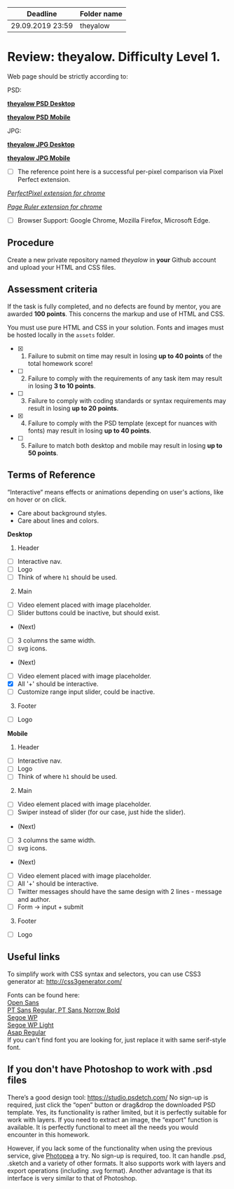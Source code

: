 | Deadline  | Folder name |
|-----------|-------------|
| 29.09.2019 23:59 | theyalow |


# Review: theyalow. Difficulty Level 1.

Web page should be strictly according to:

PSD:

**[theyalow PSD Desktop](https://github.com/rolling-scopes-school/tasks/blob/master/tasks/markups/level%201/theyalow/THEYALOW%20Desktop.psd)**

**[theyalow PSD Mobile](https://github.com/rolling-scopes-school/tasks/blob/master/tasks/markups/level%201/theyalow/THEYALOW%20mobile.psd)**

JPG:

**[theyalow JPG Desktop](https://github.com/rolling-scopes-school/tasks/blob/master/tasks/markups/level%201/theyalow/THEYALOW%20Desktop.jpg)**

**[theyalow JPG Mobile](https://github.com/rolling-scopes-school/tasks/blob/master/tasks/markups/level%201/theyalow/THEYALOW%20mobile.jpg)**

- [ ] The reference point here is a successful per-pixel comparison via Pixel Perfect extension.

*[PerfectPixel extension for chrome](https://chrome.google.com/webstore/detail/perfectpixel-by-welldonec/dkaagdgjmgdmbnecmcefdhjekcoceebi?hl=en)*

*[Page Ruler extension for chrome](https://chrome.google.com/webstore/detail/page-ruler-redux/giejhjebcalaheckengmchjekofhhmal?hl=en)*

- [ ] Browser Support: Google Chrome, Mozilla Firefox, Microsoft Edge.


## Procedure

Create a new private repository named *theyalow* in **your** Github account and upload your HTML and CSS files.

## Assessment criteria

If the task is fully completed, and no defects are found by mentor, you are awarded **100 points**. This concerns the markup and use of HTML and CSS.

You must use pure HTML and CSS in your solution. Fonts and images must be hosted locally in the `assets` folder.

- [x] 1. Failure to submit on time may result in losing **up to 40 points** of the total homework score!
- [ ] 2. Failure to comply with the requirements of any task item may result in losing **3 to 10 points**.
- [ ] 3. Failure to comply with coding standards or syntax requirements may result in losing **up to 20 points**.
- [x] 4. Failure to comply with the PSD template (except for nuances with fonts) may result in losing **up to 40 points**.
- [ ] 5. Failure to match both desktop and mobile may result in losing **up to 50 points**.

## Terms of Reference

“Interactive“ means effects or animations depending on user's actions, like on hover or on click.
- Care about background styles.
- Care about lines and colors.

**Desktop**

1. Header
- [ ] Interactive nav.
- [ ] Logo
- [ ] Think of where `h1` should be used.

2. Main
- [ ] Video element placed with image placeholder.
- [ ] Slider buttons could be inactive, but should exist.
- (Next)
- [ ] 3 columns the same width.
- [ ] svg icons.
- (Next)
- [ ] Video element placed with image placeholder.
- [x] All '+' should be interactive.
- [ ] Customize range input slider, could be inactive.

3. Footer
- [ ] Logo

**Mobile**

1. Header
- [ ] Interactive nav.
- [ ] Logo
- [ ] Think of where `h1` should be used.

2. Main
- [ ] Video element placed with image placeholder.
- [ ] Swiper instead of slider (for our case, just hide the slider).
- (Next)
- [ ] 3 columns the same width.
- [ ] svg icons.
- (Next)
- [ ] Video element placed with image placeholder.
- [ ] All '+' should be interactive.
- [ ] Twitter messages should have the same design with 2 lines - message and author. 
- [ ] Form -> input + submit

3. Footer
- [ ] Logo


## Useful links

To simplify work with CSS syntax and selectors, you can use CSS3 generator at:
http://css3generator.com/

Fonts can be found here:  
[Open Sans](https://www.fontsquirrel.com/fonts/open-sans)  
[PT Sans Regular, PT Sans Norrow Bold](https://www.fontsquirrel.com/fonts/pt-sans)  
[Segoe WP](https://www.cufonfonts.com/font/segoe-wp)  
[Segoe WP Light](https://www.azfonts.net/families/segoe-wp-light.html)  
[Asap Regular](https://www.fontsquirrel.com/fonts/asap?q%5Bterm%5D=asap&q%5Bsearch_check%5D=Y)  
If you can't find font you are looking for, just replace it with same serif-style font.


## If you don't have Photoshop to work with .psd files
There’s a good design tool: https://studio.psdetch.com/
No sign-up is required, just click the “open” button or drag&drop the downloaded PSD template. Yes, its functionality is rather limited, but it is perfectly suitable for work with layers.
If you need to extract an image, the “export” function is available.
It is perfectly functional to meet all the needs you would encounter in this homework.

However, if you lack some of the functionality when using the previous service, give [Photopea](https://www.photopea.com/) a try.
No sign-up is required, too. It can handle .psd, .sketch and a variety of other formats.
It also supports work with layers and export operations (including .svg format).
Another advantage is that its interface is very similar to that of Photoshop.
